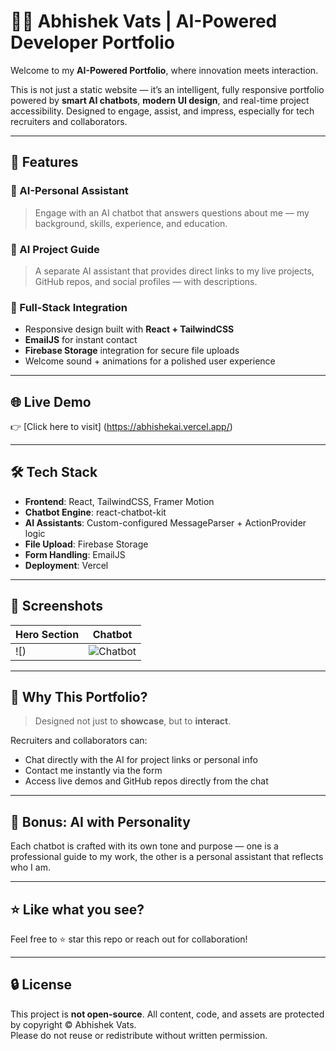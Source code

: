 # 👨‍💻 Abhishek Vats | AI-Powered Developer Portfolio

Welcome to my **AI-Powered Portfolio**, where innovation meets interaction.

This is not just a static website — it’s an intelligent, fully responsive portfolio powered by **smart AI chatbots**, **modern UI design**, and real-time project accessibility. Designed to engage, assist, and impress, especially for tech recruiters and collaborators.

---

## 🚀 Features

### 🤖 AI-Personal Assistant
> Engage with an AI chatbot that answers questions about me — my background, skills, experience, and education.

### 🧠 AI Project Guide
> A separate AI assistant that provides direct links to my live projects, GitHub repos, and social profiles — with descriptions.

### 💼 Full-Stack Integration
- Responsive design built with **React + TailwindCSS**
- **EmailJS** for instant contact
- **Firebase Storage** integration for secure file uploads
- Welcome sound + animations for a polished user experience

---

## 🌐 Live Demo

👉 [Click here to visit] (https://abhishekai.vercel.app/)


---

## 🛠️ Tech Stack

- **Frontend**: React, TailwindCSS, Framer Motion
- **Chatbot Engine**: react-chatbot-kit
- **AI Assistants**: Custom-configured MessageParser + ActionProvider logic
- **File Upload**: Firebase Storage
- **Form Handling**: EmailJS
- **Deployment**: Vercel

---

## 📸 Screenshots

| Hero Section | Chatbot |
|--------------|---------|
| ![) | ![Chatbot](<img width="1847" height="874" alt="Image" src="https://github.com/user-attachments/assets/f6e09694-72f2-448c-bdce-d46b25cd68ee" />) |



---


## 📣 Why This Portfolio?

> Designed not just to **showcase**, but to **interact**.

Recruiters and collaborators can:
- Chat directly with the AI for project links or personal info
- Contact me instantly via the form
- Access live demos and GitHub repos directly from the chat

---

## 🧠 Bonus: AI with Personality

Each chatbot is crafted with its own tone and purpose — one is a professional guide to my work, the other is a personal assistant that reflects who I am.

---

## ⭐ Like what you see?

Feel free to ⭐ star this repo or reach out for collaboration!

---

## 🔒 License

This project is **not open-source**. All content, code, and assets are protected by copyright © Abhishek Vats.  
Please do not reuse or redistribute without written permission.

